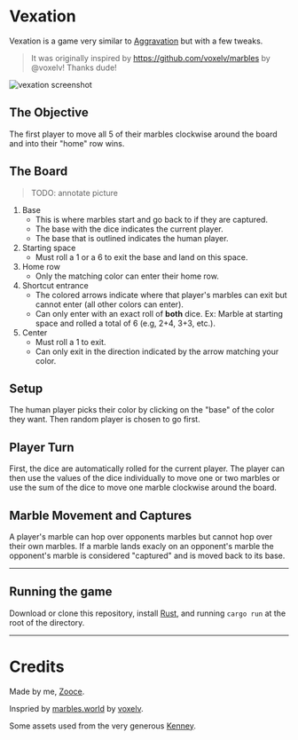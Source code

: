 # Vexation

Vexation is a game very similar to [Aggravation](https://en.wikipedia.org/wiki/Aggravation_(board_game)) but with a few tweaks.

> It was originally inspired by https://github.com/voxelv/marbles by @voxelv! Thanks dude!

![vexation screenshot](https://github.com/Zooce/vexation/blob/main/extra/images/Vexation.png?raw=true)

## The Objective

The first player to move all 5 of their marbles clockwise around the board and into their "home" row wins.

## The Board

> TODO: annotate picture

1. Base
    * This is where marbles start and go back to if they are captured.
    * The base with the dice indicates the current player.
    * The base that is outlined indicates the human player.
2. Starting space
    * Must roll a 1 or a 6 to exit the base and land on this space.
3. Home row
    * Only the matching color can enter their home row.
4. Shortcut entrance
    * The colored arrows indicate where that player's marbles can exit but cannot enter (all other colors can enter).
    * Can only enter with an exact roll of **both** dice. Ex: Marble at starting space and rolled a total of 6 (e.g, 2+4, 3+3, etc.).
5. Center
    * Must roll a 1 to exit.
    * Can only exit in the direction indicated by the arrow matching your color.

## Setup

The human player picks their color by clicking on the "base" of the color they want. Then random player is chosen to go first.

## Player Turn

First, the dice are automatically rolled for the current player. The player can then use the values of the dice individually to move one or two marbles or use the sum of the dice to move one marble clockwise around the board.

## Marble Movement and Captures

A player's marble can hop over opponents marbles but cannot hop over their own marbles. If a marble lands exacly on an opponent's marble the opponent's marble is considered "captured" and is moved back to its base.

---

## Running the game

Download or clone this repository, install [Rust](https://rust-lang.org), and running `cargo run` at the root of the directory.

---

# Credits

Made by me, [Zooce](https://github.com/Zooce).

Inspried by [marbles.world](https://github.com/voxelv/marbles) by [voxelv](https://github.com/voxelv).

Some assets used from the very generous [Kenney](https://kenney.nl/).
